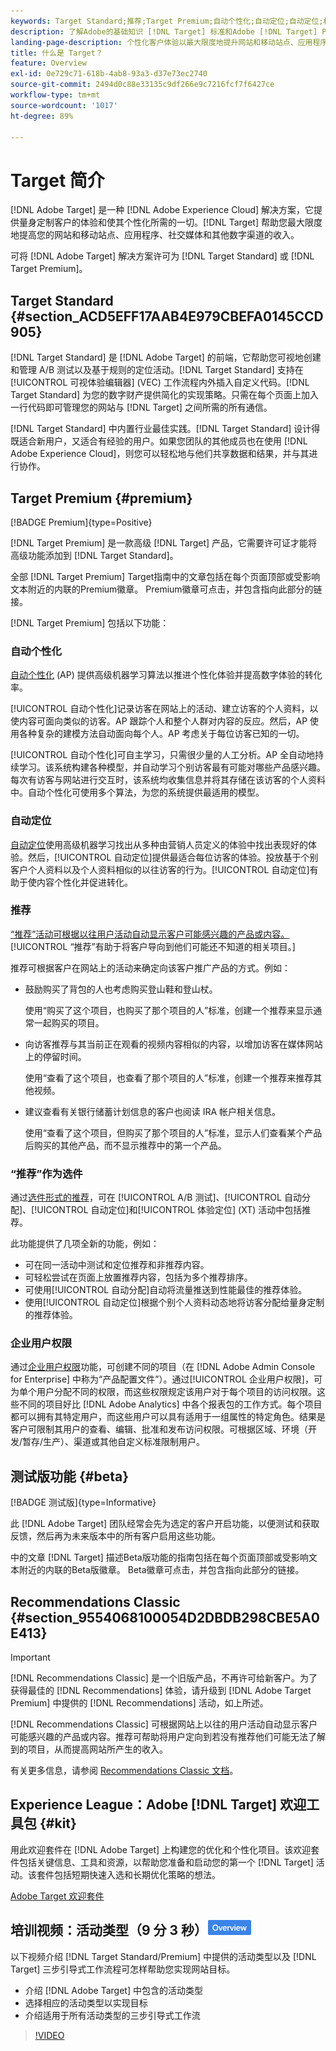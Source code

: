 ```yaml
---
keywords: Target Standard;推荐;Target Premium;自动个性化;自动定位;自动定位;权限;adobe target 是什么;
description: 了解Adobe的基础知识 [!DNL Target] 标准和Adobe [!DNL Target] Premium。 [!DNL Target]  Premium 包含标准产品中不提供的高级功能。
landing-page-description: 个性化客户体验以最大限度地提升网站和移动站点、应用程序、社交媒体和其他数字渠道的收入。
title: 什么是 Target？
feature: Overview
exl-id: 0e729c71-618b-4ab8-93a3-d37e73ec2740
source-git-commit: 2494d0c88e33135c9df266e9c7216fcf7f6427ce
workflow-type: tm+mt
source-wordcount: '1017'
ht-degree: 89%

---
```


# Target 简介

[!DNL Adobe Target] 是一种 [!DNL Adobe Experience Cloud] 解决方案，它提供量身定制客户的体验和使其个性化所需的一切。[!DNL Target] 帮助您最大限度地提高您的网站和移动站点、应用程序、社交媒体和其他数字渠道的收入。

可将 [!DNL Adobe Target] 解决方案许可为 [!DNL Target Standard] 或 [!DNL Target Premium]。

## Target Standard {#section_ACD5EFF17AAB4E979CBEFA0145CCD905}

[!DNL Target Standard] 是 [!DNL Adobe Target] 的前端，它帮助您可视地创建和管理 A/B 测试以及基于规则的定位活动。[!DNL Target Standard] 支持在[!UICONTROL 可视体验编辑器] (VEC) 工作流程内外插入自定义代码。[!DNL Target Standard] 为您的数字财产提供简化的实现策略。只需在每个页面上加入一行代码即可管理您的网站与 [!DNL Target] 之间所需的所有通信。

[!DNL Target Standard] 中内置行业最佳实践。[!DNL Target Standard] 设计得既适合新用户，又适合有经验的用户。如果您团队的其他成员也在使用 [!DNL Adobe Experience Cloud]，则您可以轻松地与他们共享数据和结果，并与其进行协作。

## Target Premium {#premium}

[!BADGE Premium]{type=Positive}

[!DNL Target Premium] 是一款高级 [!DNL Target] 产品，它需要许可证才能将高级功能添加到 [!DNL Target Standard]。

全部 [!DNL Target Premium] Target指南中的文章包括在每个页面顶部或受影响文本附近的内联的Premium徽章。 Premium徽章可点击，并包含指向此部分的链接。

[!DNL Target Premium] 包括以下功能：

### 自动个性化

[自动个性化](/help/main/c-activities/t-automated-personalization/automated-personalization.md#task_8AAF837796D74CF893CA2F88BA1491C9) (AP) 提供高级机器学习算法以推进个性化体验并提高数字体验的转化率。

[!UICONTROL 自动个性化]记录访客在网站上的活动、建立访客的个人资料，以使内容可面向类似的访客。AP 跟踪个人和整个人群对内容的反应。然后，AP 使用各种复杂的建模方法自动面向每个人。AP 考虑关于每位访客已知的一切。

[!UICONTROL 自动个性化]可自主学习，只需很少量的人工分析。AP 全自动地持续学习。该系统构建各种模型，并自动学习个别访客最有可能对哪些产品感兴趣。每次有访客与网站进行交互时，该系统均收集信息并将其存储在该访客的个人资料中。自动个性化可使用多个算法，为您的系统提供最适用的模型。

### 自动定位

[自动定位](/help/main/c-activities/auto-target/auto-target-to-optimize.md)使用高级机器学习找出从多种由营销人员定义的体验中找出表现好的体验。然后，[!UICONTROL 自动定位]提供最适合每位访客的体验。投放基于个别客户个人资料以及个人资料相似的以往访客的行为。[!UICONTROL 自动定位]有助于使内容个性化并促进转化。

### 推荐

[“推荐”活动可根据以往用户活动自动显示客户可能感兴趣的产品或内容。](/help/main/c-recommendations/recommendations.md#concept_7556C8A4543942F2A77B13A29339C0C0)[!UICONTROL “推荐”有助于将客户导向到他们可能还不知道的相关项目。]

推荐可根据客户在网站上的活动来确定向该客户推广产品的方式。例如：

* 鼓励购买了背包的人也考虑购买登山鞋和登山杖。

   使用“购买了这个项目，也购买了那个项目的人”标准，创建一个推荐来显示通常一起购买的项目。

* 向访客推荐与其当前正在观看的视频内容相似的内容，以增加访客在媒体网站上的停留时间。

   使用“查看了这个项目，也查看了那个项目的人”标准，创建一个推荐来推荐其他视频。

* 建议查看有关银行储蓄计划信息的客户也阅读 IRA 帐户相关信息。

   使用“查看了这个项目，但购买了那个项目的人”标准，显示人们查看某个产品后购买的其他产品，而不显示推荐中的第一个产品。

### “推荐”作为选件

通过[选件形式的推荐](/help/main/c-recommendations/recommendations-as-an-offer.md)，可在 [!UICONTROL A/B 测试]、[!UICONTROL 自动分配]、[!UICONTROL 自动定位]和[!UICONTROL 体验定位] (XT) 活动中包括推荐。

此功能提供了几项全新的功能，例如：

* 可在同一活动中测试和定位推荐和非推荐内容。
* 可轻松尝试在页面上放置推荐内容，包括为多个推荐排序。
* 可使用[!UICONTROL 自动分配]自动将流量推送到性能最佳的推荐体验。
* 使用[!UICONTROL 自动定位]根据个别个人资料动态地将访客分配给量身定制的推荐体验。

### 企业用户权限

通过[企业用户权限](/help/main/administrating-target/c-user-management/property-channel/property-channel.md#concept_E396B16FA2024ADBA27BC056138F9838)功能，可创建不同的项目（在 [!DNL Adobe Admin Console for Enterprise] 中称为“产品配置文件”）。通过[!UICONTROL 企业用户权限]，可为单个用户分配不同的权限，而这些权限规定该用户对于每个项目的访问权限。这些不同的项目好比 [!DNL Adobe Analytics] 中各个报表包的工作方式。每个项目都可以拥有其特定用户，而这些用户可以具有适用于一组属性的特定角色。结果是客户可限制其用户的查看、编辑、批准和发布访问权限。可根据区域、环境（开发/暂存/生产）、渠道或其他自定义标准限制用户。

## 测试版功能 {#beta}

[!BADGE 测试版]{type=Informative}

此 [!DNL Adobe Target] 团队经常会先为选定的客户开启功能，以便测试和获取反馈，然后再为未来版本中的所有客户启用这些功能。

中的文章 [!DNL Target] 描述Beta版功能的指南包括在每个页面顶部或受影响文本附近的内联的Beta版徽章。 Beta徽章可点击，并包含指向此部分的链接。

## Recommendations Classic {#section_9554068100054D2DBDB298CBE5A0E413}

>[!IMPORTANT]
>
>[!DNL Recommendations Classic] 是一个旧版产品，不再许可给新客户。为了获得最佳的 [!DNL Recommendations] 体验，请升级到 [!DNL Adobe Target Premium] 中提供的 [!DNL Recommendations] 活动，如上所述。

[!DNL Recommendations Classic] 可根据网站上以往的用户活动自动显示客户可能感兴趣的产品或内容。推荐可帮助将用户定向到若没有推荐他们可能无法了解到的项目，从而提高网站所产生的收入。

有关更多信息，请参阅 [Recommendations Classic 文档](/help/main/assets/adobe-recommendations-classic.pdf)。

## Experience League：Adobe [!DNL Target] 欢迎工具包 {#kit}

用此欢迎套件在 [!DNL Adobe Target] 上构建您的优化和个性化项目。该欢迎套件包括关键信息、工具和资源，以帮助您准备和启动您的第一个 [!DNL Target] 活动。该套件包括短期快速入选和长期优化策略的想法。

[Adobe Target 欢迎套件](https://expleague.azureedge.net/pdf/Adobe-Target-Welcome-Kit.pdf)

## 培训视频：活动类型（9 分 3 秒）![概述徽章](/help/main/assets/overview.png)

以下视频介绍 [!DNL Target Standard/Premium] 中提供的活动类型以及 [!DNL Target] 三步引导式工作流程可怎样帮助您实现网站目标。

* 介绍 [!DNL Adobe Target] 中包含的活动类型
* 选择相应的活动类型以实现目标
* 介绍适用于所有活动类型的三步引导式工作流

>[!VIDEO](https://video.tv.adobe.com/v/17386)
